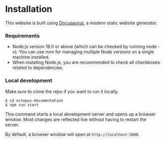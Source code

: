 
# Installation

This website is built using [Docusaurus](https://docusaurus.io/), a modern static website generator.

### Requirements
- Node.js version 18.0 or above (which can be checked by running node -v). You can use nvm for managing multiple Node versions on a single machine installed.
- When installing Node.js, you are recommended to check all checkboxes related to dependencies.

### Local development
Make sure to clone the repo if you want to run it locally. 

```
$ cd octopus-documentation
$ npm run start
```
This command starts a local development server and opens up a browser window. Most changes are reflected live without having to restart the server.

By default, a browser window will open at `http://localhost:3000`.
